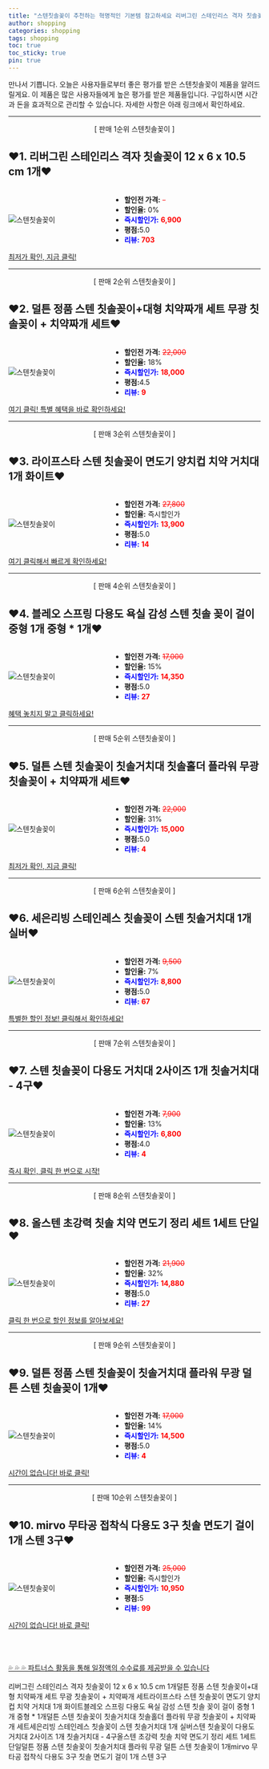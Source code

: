 ```yaml
---
title: "스텐칫솔꽂이 추천하는 혁명적인 기본템 참고하세요 리버그린 스테인리스 격자 칫솔꽂이 12"
author: shopping
categories: shopping
tags: shopping
toc: true
toc_sticky: true
pin: true
---
```

만나서 기쁩니다. 오늘은 사용자들로부터 좋은 평가를 받은 스텐칫솔꽂이 제품을 알려드릴게요. 이 제품은 많은 사용자들에게 높은 평가를 받은 제품들입니다. 구입하시면 시간과 돈을 효과적으로 관리할 수 있습니다. 자세한 사항은 아래 링크에서 확인하세요.

---
<p class="toplist" style="margin: 0 auto; display: block; width: fit-content;">[ 판매 1순위 스텐칫솔꽂이 ]</p>

<h2><strong>❤️1. 리버그린 스테인리스 격자 칫솔꽂이 12 x 6 x 10.5 cm 1개❤️</strong></h2>

<div style="display: flex; align-items: center;">
    <div style="flex: 0.4;">
        <img src="https://thumbnail6.coupangcdn.com/thumbnails/remote/230x230ex/image/retail/images/2020/11/12/9/4/ec364075-bbce-46f8-baa3-b4c5a4e440ce.jpg" alt="스텐칫솔꽂이" style="max-width: 100%;">
    </div>
    <div style="flex: 0.6; margin-left: 10px;">
        <ul>
            <li><strong>할인전 가격:</strong> <del style="color: red;">-</del></li>
            <li><strong>할인율:</strong> 0%</li>
            <li><span style='color:blue'><strong>즉시할인가:</strong></span> <span style='color:red'><strong>6,900</strong></span></li>
            <li><strong>평점:</strong>5.0</li>
            <li><span style='color:blue'><strong>리뷰:</strong></span> <span style='color:red'><strong>703</strong></span></li>
        </ul>
    </div>
</div>
<div class="center">
    <a href="https://selin100587001.github.io?lptag=AF9450613&subid=githubio&pageKey=4320475067&traceid=V0-153&itemId=5027782427&vendorItemId=72337621877" class="myButton">
        최저가 확인, 지금 클릭!
    </a>
</div>


---
<p class="toplist" style="margin: 0 auto; display: block; width: fit-content;">[ 판매 2순위 스텐칫솔꽂이 ]</p>

<h2><strong>❤️2. 덜튼 정품 스텐 칫솔꽂이+대형 치약짜개 세트 무광 칫솔꽂이 + 치약짜개 세트❤️</strong></h2>

<div style="display: flex; align-items: center;">
    <div style="flex: 0.4;">
        <img src="https://thumbnail6.coupangcdn.com/thumbnails/remote/230x230ex/image/vendor_inventory/6879/bd2f0ea9bfb7f7a17f111dce582aa378633ceaeb46c91eae325483b89df0.jpg" alt="스텐칫솔꽂이" style="max-width: 100%;">
    </div>
    <div style="flex: 0.6; margin-left: 10px;">
        <ul>
            <li><strong>할인전 가격:</strong> <del style="color: red;">22,000</del></li>
            <li><strong>할인율:</strong> 18%</li>
            <li><span style='color:blue'><strong>즉시할인가:</strong></span> <span style='color:red'><strong>18,000</strong></span></li>
            <li><strong>평점:</strong>4.5</li>
            <li><span style='color:blue'><strong>리뷰:</strong></span> <span style='color:red'><strong>9</strong></span></li>
        </ul>
    </div>
</div>
<div class="center">
    <a href="https://selin100587001.github.io?lptag=AF9450613&subid=githubio&pageKey=7892963307&traceid=V0-153&itemId=21613765256&vendorItemId=89924692681" class="myButton">
        여기 클릭! 특별 혜택을 바로 확인하세요!
    </a>
</div>


---
<p class="toplist" style="margin: 0 auto; display: block; width: fit-content;">[ 판매 3순위 스텐칫솔꽂이 ]</p>

<h2><strong>❤️3. 라이프스타 스텐 칫솔꽂이 면도기 양치컵 치약 거치대 1개 화이트❤️</strong></h2>

<div style="display: flex; align-items: center;">
    <div style="flex: 0.4;">
        <img src="https://thumbnail7.coupangcdn.com/thumbnails/remote/230x230ex/image/vendor_inventory/c951/46e2b5d35494635e851cc8d1760b8bf2e715d50735b68557bb6faf40dbd3.png" alt="스텐칫솔꽂이" style="max-width: 100%;">
    </div>
    <div style="flex: 0.6; margin-left: 10px;">
        <ul>
            <li><strong>할인전 가격:</strong> <del style="color: red;">27,800</del></li>
            <li><strong>할인율:</strong> 즉시할인가</li>
            <li><span style='color:blue'><strong>즉시할인가:</strong></span> <span style='color:red'><strong>13,900</strong></span></li>
            <li><strong>평점:</strong>5.0</li>
            <li><span style='color:blue'><strong>리뷰:</strong></span> <span style='color:red'><strong>14</strong></span></li>
        </ul>
    </div>
</div>
<div class="center">
    <a href="https://selin100587001.github.io?lptag=AF9450613&subid=githubio&pageKey=8188632639&traceid=V0-153&itemId=23424679868&vendorItemId=90451864214" class="myButton">
        여기 클릭해서 빠르게 확인하세요!
    </a>
</div>


---
<p class="toplist" style="margin: 0 auto; display: block; width: fit-content;">[ 판매 4순위 스텐칫솔꽂이 ]</p>

<h2><strong>❤️4. 블레오 스프링 다용도 욕실 감성 스텐 칫솔 꽂이 걸이 중형 1개 중형 * 1개❤️</strong></h2>

<div style="display: flex; align-items: center;">
    <div style="flex: 0.4;">
        <img src="https://thumbnail8.coupangcdn.com/thumbnails/remote/230x230ex/image/vendor_inventory/566a/d4ab16c03b3c642d0f8bbd7c9682b189f20e4b58cea0650c0f865df313de.jpg" alt="스텐칫솔꽂이" style="max-width: 100%;">
    </div>
    <div style="flex: 0.6; margin-left: 10px;">
        <ul>
            <li><strong>할인전 가격:</strong> <del style="color: red;">17,000</del></li>
            <li><strong>할인율:</strong> 15%</li>
            <li><span style='color:blue'><strong>즉시할인가:</strong></span> <span style='color:red'><strong>14,350</strong></span></li>
            <li><strong>평점:</strong>5.0</li>
            <li><span style='color:blue'><strong>리뷰:</strong></span> <span style='color:red'><strong>27</strong></span></li>
        </ul>
    </div>
</div>
<div class="center">
    <a href="https://selin100587001.github.io?lptag=AF9450613&subid=githubio&pageKey=7929806397&traceid=V0-153&itemId=21808186326&vendorItemId=88856703937" class="myButton">
        혜택 놓치지 말고 클릭하세요!
    </a>
</div>


---
<p class="toplist" style="margin: 0 auto; display: block; width: fit-content;">[ 판매 5순위 스텐칫솔꽂이 ]</p>

<h2><strong>❤️5. 덜튼 스텐 칫솔꽂이 칫솔거치대 칫솔홀더 플라워 무광 칫솔꽂이 + 치약짜개 세트❤️</strong></h2>

<div style="display: flex; align-items: center;">
    <div style="flex: 0.4;">
        <img src="https://thumbnail6.coupangcdn.com/thumbnails/remote/230x230ex/image/vendor_inventory/6879/bd2f0ea9bfb7f7a17f111dce582aa378633ceaeb46c91eae325483b89df0.jpg" alt="스텐칫솔꽂이" style="max-width: 100%;">
    </div>
    <div style="flex: 0.6; margin-left: 10px;">
        <ul>
            <li><strong>할인전 가격:</strong> <del style="color: red;">22,000</del></li>
            <li><strong>할인율:</strong> 31%</li>
            <li><span style='color:blue'><strong>즉시할인가:</strong></span> <span style='color:red'><strong>15,000</strong></span></li>
            <li><strong>평점:</strong>5.0</li>
            <li><span style='color:blue'><strong>리뷰:</strong></span> <span style='color:red'><strong>4</strong></span></li>
        </ul>
    </div>
</div>
<div class="center">
    <a href="https://selin100587001.github.io?lptag=AF9450613&subid=githubio&pageKey=7897193729&traceid=V0-153&itemId=21634201948&vendorItemId=88685126226" class="myButton">
        최저가 확인, 지금 클릭!
    </a>
</div>


---
<p class="toplist" style="margin: 0 auto; display: block; width: fit-content;">[ 판매 6순위 스텐칫솔꽂이 ]</p>

<h2><strong>❤️6. 세은리빙 스테인레스 칫솔꽂이 스텐 칫솔거치대 1개 실버❤️</strong></h2>

<div style="display: flex; align-items: center;">
    <div style="flex: 0.4;">
        <img src="https://thumbnail6.coupangcdn.com/thumbnails/remote/230x230ex/image/vendor_inventory/7c8c/0bd872db5f55de0cf992156da90b0976bd66fc351bda91f87a096d18a0ce.jpg" alt="스텐칫솔꽂이" style="max-width: 100%;">
    </div>
    <div style="flex: 0.6; margin-left: 10px;">
        <ul>
            <li><strong>할인전 가격:</strong> <del style="color: red;">9,500</del></li>
            <li><strong>할인율:</strong> 7%</li>
            <li><span style='color:blue'><strong>즉시할인가:</strong></span> <span style='color:red'><strong>8,800</strong></span></li>
            <li><strong>평점:</strong>5.0</li>
            <li><span style='color:blue'><strong>리뷰:</strong></span> <span style='color:red'><strong>67</strong></span></li>
        </ul>
    </div>
</div>
<div class="center">
    <a href="https://selin100587001.github.io?lptag=AF9450613&subid=githubio&pageKey=7934613814&traceid=V0-153&itemId=21837891297&vendorItemId=88846598821" class="myButton">
        특별한 할인 정보! 클릭해서 확인하세요!
    </a>
</div>


---
<p class="toplist" style="margin: 0 auto; display: block; width: fit-content;">[ 판매 7순위 스텐칫솔꽂이 ]</p>

<h2><strong>❤️7. 스텐 칫솔꽂이 다용도 거치대 2사이즈 1개 칫솔거치대 - 4구❤️</strong></h2>

<div style="display: flex; align-items: center;">
    <div style="flex: 0.4;">
        <img src="https://thumbnail10.coupangcdn.com/thumbnails/remote/230x230ex/image/vendor_inventory/ec1d/d6bf3cc723757039db12fd3b202c7e19bee1107dc6361278a0bc46ed6b15.jpg" alt="스텐칫솔꽂이" style="max-width: 100%;">
    </div>
    <div style="flex: 0.6; margin-left: 10px;">
        <ul>
            <li><strong>할인전 가격:</strong> <del style="color: red;">7,900</del></li>
            <li><strong>할인율:</strong> 13%</li>
            <li><span style='color:blue'><strong>즉시할인가:</strong></span> <span style='color:red'><strong>6,800</strong></span></li>
            <li><strong>평점:</strong>4.0</li>
            <li><span style='color:blue'><strong>리뷰:</strong></span> <span style='color:red'><strong>4</strong></span></li>
        </ul>
    </div>
</div>
<div class="center">
    <a href="https://selin100587001.github.io?lptag=AF9450613&subid=githubio&pageKey=7984230129&traceid=V0-153&itemId=22169006593&vendorItemId=89215436200" class="myButton">
        즉시 확인, 클릭 한 번으로 시작!
    </a>
</div>


---
<p class="toplist" style="margin: 0 auto; display: block; width: fit-content;">[ 판매 8순위 스텐칫솔꽂이 ]</p>

<h2><strong>❤️8. 올스텐 초강력 칫솔 치약 면도기 정리 세트 1세트 단일❤️</strong></h2>

<div style="display: flex; align-items: center;">
    <div style="flex: 0.4;">
        <img src="https://thumbnail6.coupangcdn.com/thumbnails/remote/230x230ex/image/vendor_inventory/9258/4bf88422651d33b6a7831296521cd2552626a1f07a4b17961cd039976a03.jpg" alt="스텐칫솔꽂이" style="max-width: 100%;">
    </div>
    <div style="flex: 0.6; margin-left: 10px;">
        <ul>
            <li><strong>할인전 가격:</strong> <del style="color: red;">21,900</del></li>
            <li><strong>할인율:</strong> 32%</li>
            <li><span style='color:blue'><strong>즉시할인가:</strong></span> <span style='color:red'><strong>14,880</strong></span></li>
            <li><strong>평점:</strong>5.0</li>
            <li><span style='color:blue'><strong>리뷰:</strong></span> <span style='color:red'><strong>27</strong></span></li>
        </ul>
    </div>
</div>
<div class="center">
    <a href="https://selin100587001.github.io?lptag=AF9450613&subid=githubio&pageKey=8054683375&traceid=V0-153&itemId=22602712506&vendorItemId=89661178415" class="myButton">
        클릭 한 번으로 할인 정보를 알아보세요!
    </a>
</div>


---
<p class="toplist" style="margin: 0 auto; display: block; width: fit-content;">[ 판매 9순위 스텐칫솔꽂이 ]</p>

<h2><strong>❤️9. 덜튼 정품 스텐 칫솔꽂이 칫솔거치대 플라워 무광 덜튼 스텐 칫솔꽂이 1개❤️</strong></h2>

<div style="display: flex; align-items: center;">
    <div style="flex: 0.4;">
        <img src="https://thumbnail9.coupangcdn.com/thumbnails/remote/230x230ex/image/vendor_inventory/16c7/9b688b897cc45263264653f2dd5fff9c4dcba615d5ab59bb653a51235ed9.jpg" alt="스텐칫솔꽂이" style="max-width: 100%;">
    </div>
    <div style="flex: 0.6; margin-left: 10px;">
        <ul>
            <li><strong>할인전 가격:</strong> <del style="color: red;">17,000</del></li>
            <li><strong>할인율:</strong> 14%</li>
            <li><span style='color:blue'><strong>즉시할인가:</strong></span> <span style='color:red'><strong>14,500</strong></span></li>
            <li><strong>평점:</strong>5.0</li>
            <li><span style='color:blue'><strong>리뷰:</strong></span> <span style='color:red'><strong>4</strong></span></li>
        </ul>
    </div>
</div>
<div class="center">
    <a href="https://selin100587001.github.io?lptag=AF9450613&subid=githubio&pageKey=7892963405&traceid=V0-153&itemId=21613765471&vendorItemId=89924695419" class="myButton">
        시간이 없습니다! 바로 클릭!
    </a>
</div>


---
<p class="toplist" style="margin: 0 auto; display: block; width: fit-content;">[ 판매 10순위 스텐칫솔꽂이 ]</p>

<h2><strong>❤️10. mirvo 무타공 접착식 다용도 3구 칫솔 면도기 걸이 1개 스텐 3구❤️</strong></h2>

<div style="display: flex; align-items: center;">
    <div style="flex: 0.4;">
        <img src="https://thumbnail9.coupangcdn.com/thumbnails/remote/230x230ex/image/vendor_inventory/473b/1b89bc725642e43f9aa4295d3782ae8ffea1939c21117ac2fdb421bd5866.jpg" alt="스텐칫솔꽂이" style="max-width: 100%;">
    </div>
    <div style="flex: 0.6; margin-left: 10px;">
        <ul>
            <li><strong>할인전 가격:</strong> <del style="color: red;">25,000</del></li>
            <li><strong>할인율:</strong> 즉시할인가</li>
            <li><span style='color:blue'><strong>즉시할인가:</strong></span> <span style='color:red'><strong>10,950</strong></span></li>
            <li><strong>평점:</strong>5</li>
            <li><span style='color:blue'><strong>리뷰:</strong></span> <span style='color:red'><strong>99</strong></span></li>
        </ul>
    </div>
</div>
<div class="center">
    <a href="https://selin100587001.github.io?lptag=AF9450613&subid=githubio&pageKey=8239505223&traceid=V0-153&itemId=23713730548&vendorItemId=90740107836" class="myButton">
        시간이 없습니다! 바로 클릭!
    </a>
</div>

<br><br><br>[💦 💦 💦 파트너스 활동을 통해 일정액의 수수료를 제공받을 수 있습니다](https://link.coupang.com/a/bcpT2c)<br><br>리버그린 스테인리스 격자 칫솔꽂이 12 x 6 x 10.5 cm 1개덜튼 정품 스텐 칫솔꽂이+대형 치약짜개 세트 무광 칫솔꽂이 + 치약짜개 세트라이프스타 스텐 칫솔꽂이 면도기 양치컵 치약 거치대 1개 화이트블레오 스프링 다용도 욕실 감성 스텐 칫솔 꽂이 걸이 중형 1개 중형 * 1개덜튼 스텐 칫솔꽂이 칫솔거치대 칫솔홀더 플라워 무광 칫솔꽂이 + 치약짜개 세트세은리빙 스테인레스 칫솔꽂이 스텐 칫솔거치대 1개 실버스텐 칫솔꽂이 다용도 거치대 2사이즈 1개 칫솔거치대 - 4구올스텐 초강력 칫솔 치약 면도기 정리 세트 1세트 단일덜튼 정품 스텐 칫솔꽂이 칫솔거치대 플라워 무광 덜튼 스텐 칫솔꽂이 1개mirvo 무타공 접착식 다용도 3구 칫솔 면도기 걸이 1개 스텐 3구